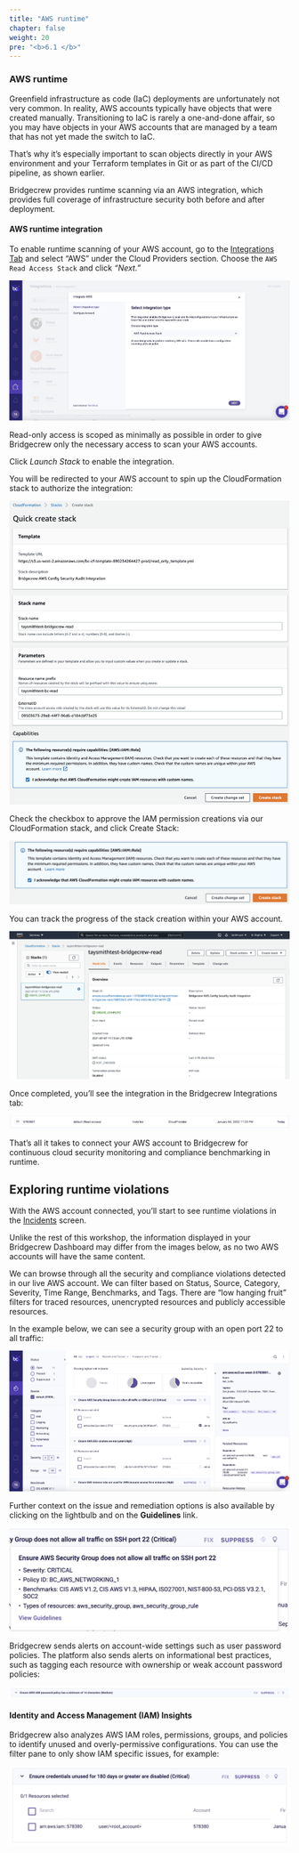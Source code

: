 ```yaml
---
title: "AWS runtime"
chapter: false
weight: 20
pre: "<b>6.1 </b>"
---
```



### AWS runtime

Greenfield infrastructure as code (IaC) deployments are unfortunately not very common. In reality, AWS accounts typically have objects that were created manually. Transitioning to IaC is rarely a one-and-done affair, so you may have objects in your AWS accounts that are managed by a team that has not yet made the switch to IaC.

That’s why it’s especially important to scan objects directly in your AWS environment and your Terraform templates in Git or as part of the CI/CD pipeline, as shown earlier.

Bridgecrew provides runtime scanning via an AWS integration, which provides full coverage of infrastructure security both before and after deployment.


#### AWS runtime integration

To enable runtime scanning of your AWS account, go to the [Integrations Tab](https://www.bridgecrew.cloud/integrations/catalog/aws-api-access) and select “AWS” under the Cloud Providers section. Choose the `AWS Read Access Stack` and click *“Next.”*


![alt_text](images/bcIntegrationAWSReadOnly.png "image_tooltip")


Read-only access is scoped as minimally as possible in order to give Bridgecrew only the necessary access to scan your AWS accounts.

Click *Launch Stack* to enable the integration.

You will be redirected to your AWS account to spin up the CloudFormation stack to authorize the integration:


![alt_text](images/bcAwsQuickCreateStack.png "image_tooltip")


Check the checkbox to approve the IAM permission creations via our CloudFormation stack, and click Create Stack:


![Approve IAM](images/bcAwsCreateStack2.png "Approve IAM")


You can track the progress of the stack creation within your AWS account.


![alt_text](images/bcAwsCloudFormationIntegration.png "image_tooltip")


Once completed, you’ll see the integration in the Bridgecrew Integrations tab:


![alt_text](images/bcIntegrationPageAWSStatus.png "image_tooltip")


That’s all it takes to connect your AWS account to Bridgecrew for continuous cloud security monitoring and compliance benchmarking in runtime.


## Exploring runtime violations

With the AWS account connected, you’ll start to see runtime violations in the [Incidents](https://www.bridgecrew.cloud/incidents) screen.

Unlike the rest of this workshop, the information displayed in your Bridgecrew Dashboard may differ from the images below, as no two AWS accounts will have the same content.

We can browse through all the security and compliance violations detected in our live AWS account. We can filter based on Status, Source, Category, Severity, Time Range, Benchmarks, and Tags. There are “low hanging fruit” filters for traced resources, unencrypted resources and publicly accessible resources.

In the example below, we can see a security group with an open port 22 to all traffic:


![alt_text](images/bcIncidentsAWSRuntime.png "image_tooltip")


Further context on the issue and remediation options is also available by clicking on the lightbulb and on the **Guidelines** link.


![alt_text](images/bcIncidentsRuntimeAwsGuidance.png "image_tooltip")


Bridgecrew sends alerts on account-wide settings such as user password policies. The platform also sends alerts on informational best practices, such as tagging each resource with ownership or weak account password policies:


![alt_text](images/bcIncidentsAWSIAMPasswordPolicy.png "image_tooltip")



#### Identity and Access Management (IAM) Insights

Bridgecrew also analyzes AWS IAM roles, permissions, groups, and policies to identify unused and overly-permissive configurations. You can use the filter pane to only show IAM specific issues, for example:


![alt_text](images/image1.png "image_tooltip")


